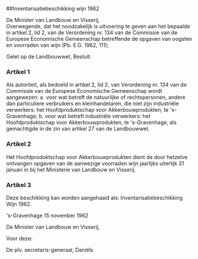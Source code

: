 <meta http-equiv='Content-Type' content='text/html; charset=utf-8' />

##Inventarisatiebeschikking wijn 1962

De Minister van Landbouw en Visserij,  
Overwegende, dat het noodzakelijk is uitvoering te geven aan het bepaalde in artikel 2, lid 2, van de Verordening nr. 134 van de Commissie van de Europese Economische Gemeenschap betreffende de opgaven van oogsten en voorraden van wijn (Pb. E.G. 1962, 111);

Gelet op de Landbouwwet,
Besluit:    

### Artikel  1  

Als autoriteit, als bedoeld in artikel 2, lid 2, van Verordening nr. 134 van de Commissie van de Europese Economische Gemeenschap wordt aangewezen: a. voor wat betreft de natuurlijke of rechtspersonen, andere dan particuliere verbruikers en kleinhandelaren, die niet zijn industriële verwerkers:  het Hoofdproduktschap voor Akkerbouwprodukten, te 's-Gravenhage;  b. voor wat betreft industriële verwerkers:   het Hoofdproduktschap voor Akkerbouwprodukten, te 's-Gravenhage, als gemachtigde in de zin van artikel 27 van de Landbouwwet.   

### Artikel  2  

Het Hoofdproduktschap voor Akkerbouwprodukten dient de door hetzelve ontvangen opgaven van de aanwezige voorraden wijn jaarlijks uiterlijk 31 januari in bij het Ministerie van Landbouw en Visserij. 

### Artikel  3  

Deze beschikking kan worden aangehaald als: Inventarisatiebeschikking Wijn 1962. 

's-Gravenhage 
15 november 1962    

De 
Minister van Landbouw en Visserij,  

Voor deze: 

De
plv. secretaris-generaal, 
Daniëls      
